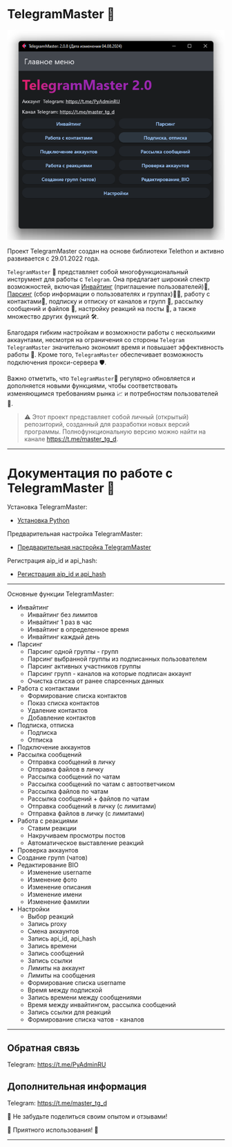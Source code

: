 # TelegramMaster 🚀


![alt text](docs/images/TelegramMaster_2.png "TelegramMaster_2")

Проект TelegramMaster создан на основе библиотеки Telethon и активно развивается с 29.01.2022 года.

`TelegramMaster` 🤖 представляет собой многофункциональный инструмент для работы с `Telegram`. Она предлагает широкий спектр возможностей, включая [Инвайтинг](docs/Инвайтинг/Инвайтинг_меню) (приглашение пользователей)💌, [Парсинг](docs/Парсинг/Парсинг.md) (сбор информации о пользователях и группах)🕵️‍♂️, работу с контактами📇, подписку и отписку от каналов и групп 🔔, рассылку сообщений и файлов 📨, настройку реакций на посты 🧐, а также множество других функций 🛠️.

Благодаря гибким настройкам и возможности работы с несколькими аккаунтами, несмотря на ограничения со стороны `Telegram` `TelegramMaster` значительно экономит время и повышает эффективность работы 💼. Кроме того, `TelegramMaster` обеспечивает возможность подключения прокси-сервера 🛡️.

Важно отметить, что `TelegramMaster`🚀 регулярно обновляется и дополняется новыми функциями, чтобы соответствовать изменяющимся требованиям рынка 📈 и потребностям пользователей 🤝.

> ⚠️ Этот проект представляет собой личный (открытый) репозиторий, созданный для разработки новых версий программы. Полнофункциональную 
версию можно найти на канале https://t.me/master_tg_d.

<hr align="center"/>

# Документация по работе с TelegramMaster 🚀

Установка TelegramMaster:
- [Установка Python](docs/Настройки_и_конфигурация/Установка_Python_(обновление_pip).md)

Предварительная настройка TelegramMaster:
- [Предварительная настройка TelegramMaster](docs/Настройки_и_конфигурация/Предварительная_настройка_программы_(установка_программы_по_умолчанию).md)

Регистрация aip_id и api_hash:
- [Регистрация aip_id и api_hash](docs/Настройки_и_конфигурация/Регистрация_api_id_api_hash.html)

<hr align="center"/>
Основные функции TelegramMaster:

- Инвайтинг
  - Инвайтинг без лимитов
  - Инвайтинг 1 раз в час
  - Инвайтинг в определенное время
  - Инвайтинг каждый день
- Парсинг
  - Парсинг одной группы - групп
  - Парсинг выбранной группы из подписанных пользователем
  - Парсинг активных участников группы
  - Парсинг групп - каналов на которые подписан аккаунт
  - Очистка списка от ранее спарсенных данных
- Работа с контактами
  - Формирование списка контактов
  - Показ списка контактов
  - Удаление контактов
  - Добавление контактов
- Подписка, отписка
  - Подписка
  - Отписка
- Подключение аккаунтов
- Рассылка сообщений
  - Отправка сообщений в личку
  - Отправка файлов в личку
  - Рассылка сообщений по чатам
  - Рассылка сообщений по чатам с автоответчиком
  - Рассылка файлов по чатам
  - Рассылка сообщений + файлов по чатам
  - Отправка сообщений в личку (с лимитами)
  - Отправка файлов в личку (с лимитами)
- Работа с реакциями
  - Ставим реакции
  - Накручиваем просмотры постов
  - Автоматическое выставление реакций
- Проверка аккаунтов
- Создание групп (чатов)
- Редактирование BIO
  - Изменение username
  - Изменение фото
  - Изменение описания
  - Изменение имени
  - Изменение фамилии
- Настройки
  - Выбор реакций
  - Запись proxy
  - Смена аккаунтов
  - Запись api_id, api_hash
  - Запись времени
  - Запись сообщений
  - Запись ссылки
  - Лимиты на аккаунт
  - Лимиты на сообщения
  - Формирование списка username
  - Время между подпиской
  - Запись времени между сообщениями
  - Время между инвайтингом, рассылка сообщений
  - Запись ссылки для реакций
  - Формирование списка чатов - каналов

<hr align="center"/>

## Обратная связь

Telegram: https://t.me/PyAdminRU

## Дополнительная информация

Telegram: https://t.me/master_tg_d

📣 Не забудьте поделиться своим опытом и отзывами!

🚀 Приятного использования! 🚀

<hr align="center"/>